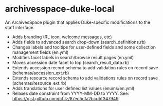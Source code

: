 # archivesspace-duke-local
An ArchivesSpace plugin that applies Duke-specific modifications to the staff interface.

- Adds branding (RL icon, welcome messages, etc)
- Adds fields to advanced search drop-down (search_definitions.rb)
- Changes labels and tooltips for user-defined fields and some collection management fields (en.yml)
- Modifies facet labels in search/browse result pages (en.yml)
- Moves accession date facet to top (search_result_data.rb)
- Extends accession record schema to add validation rules on record save (schemas/accession_ext.rb)
- Extends resource record schema to add validations rules on record save (schemas/resource_ext.rb)
- Adds translations for user defined list values (enums/en.yml)
- Relaxes date constraint from YYYY-MM-DD to YYYY. See: https://gist.github.com/cfitz/87ec5cfa2bcd5f347949
